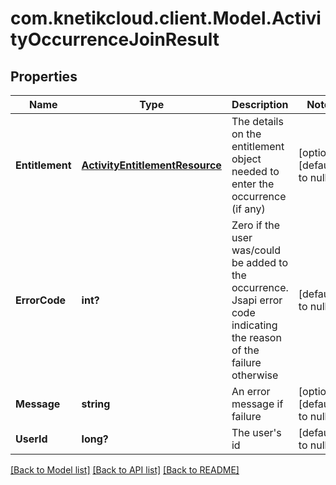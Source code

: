 # com.knetikcloud.client.Model.ActivityOccurrenceJoinResult
## Properties

Name | Type | Description | Notes
------------ | ------------- | ------------- | -------------
**Entitlement** | [**ActivityEntitlementResource**](ActivityEntitlementResource.md) | The details on the entitlement object needed to enter the occurrence (if any) | [optional] [default to null]
**ErrorCode** | **int?** | Zero if the user was/could be added to the occurrence. Jsapi error code indicating the reason of the failure otherwise | [default to null]
**Message** | **string** | An error message if failure | [optional] [default to null]
**UserId** | **long?** | The user&#39;s id | [default to null]

[[Back to Model list]](../README.md#documentation-for-models) [[Back to API list]](../README.md#documentation-for-api-endpoints) [[Back to README]](../README.md)

